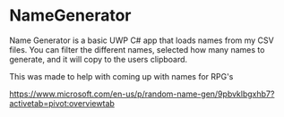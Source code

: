 # NameGenerator

Name Generator is a basic UWP C# app that loads names from my CSV files.
You can filter the different names, selected how many names to generate, and it will copy to the users clipboard.

This was made to help with coming up with names for RPG's

https://www.microsoft.com/en-us/p/random-name-gen/9pbvklbgxhb7?activetab=pivot:overviewtab
